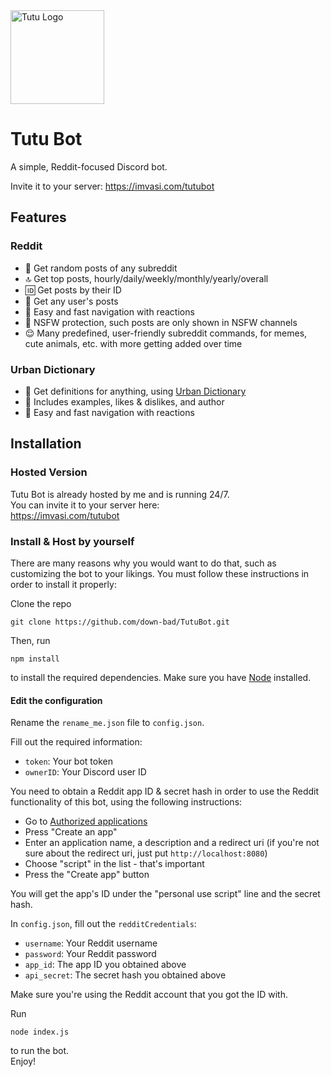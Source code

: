 <img width="150" height="150" alt="Tutu Logo" src="https://imvasi.com/images/tutu_logo_square.png">

# Tutu Bot

A simple, Reddit-focused Discord bot.

Invite it to your server: https://imvasi.com/tutubot

## Features 

### Reddit

- 🔀 Get random posts of any subreddit
- 🔝 Get top posts, hourly/daily/weekly/monthly/yearly/overall
- 🆔 Get posts by their ID
- 👤 Get any user's posts
- 💨 Easy and fast navigation with reactions
- 🔞 NSFW protection, such posts are only shown in NSFW channels
- 😌 Many predefined, user-friendly subreddit commands, for memes, cute animals, etc. with more getting added over time

### Urban Dictionary

- 🔎 Get definitions for anything, using [Urban Dictionary](https://www.urbandictionary.com/)
- 💬 Includes examples, likes & dislikes, and author
- 💨 Easy and fast navigation with reactions

## Installation

### Hosted Version

Tutu Bot is already hosted by me and is running 24/7.  
You can invite it to your server here:  
https://imvasi.com/tutubot

### Install & Host by yourself

There are many reasons why you would want to do that, such as customizing the bot to your likings.
You must follow these instructions in order to install it properly:

Clone the repo
```
git clone https://github.com/down-bad/TutuBot.git
```
Then, run
```
npm install
```
to install the required dependencies. Make sure you have [Node](https://nodejs.org/en/) installed.

#### Edit the configuration

Rename the `rename_me.json` file to `config.json`.

Fill out the required information:
- `token`: Your bot token
- `ownerID`: Your Discord user ID

You need to obtain a Reddit app ID & secret hash in order to use the Reddit functionality of this bot, using the following instructions:
- Go to [Authorized applications](https://reddit.com/prefs/apps/)
- Press "Create an app"
- Enter an application name, a description and a redirect uri (if you're not sure about the redirect uri, just put `http://localhost:8080`)
- Choose "script" in the list - that's important
- Press the "Create app" button

You will get the app's ID under the "personal use script" line and the secret hash.  

In `config.json`, fill out the `redditCredentials`:
- `username`: Your Reddit username
- `password`: Your Reddit password
- `app_id`: The app ID you obtained above
- `api_secret`: The secret hash you obtained above

Make sure you're using the Reddit account that you got the ID with.

Run
```
node index.js
```
to run the bot.  
Enjoy!
